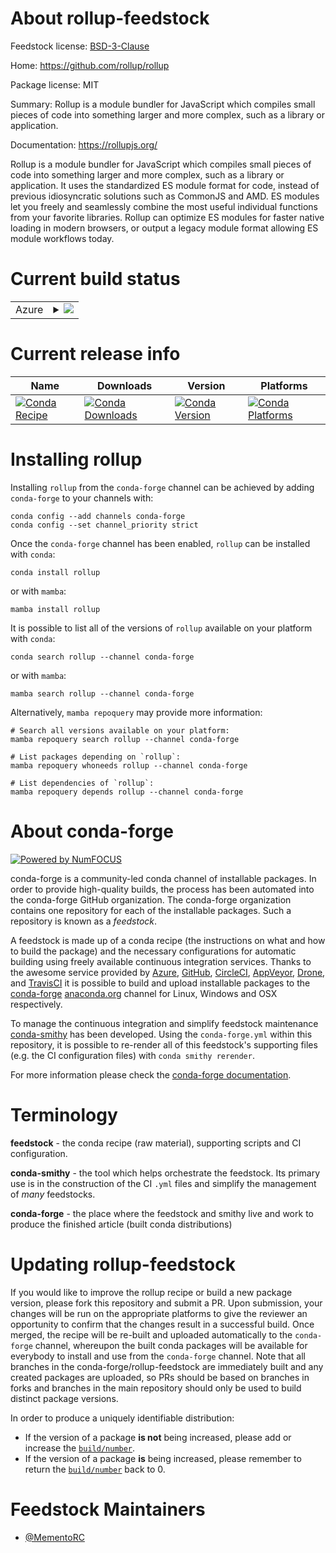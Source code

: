 About rollup-feedstock
======================

Feedstock license: [BSD-3-Clause](https://github.com/conda-forge/rollup-feedstock/blob/main/LICENSE.txt)

Home: https://github.com/rollup/rollup

Package license: MIT

Summary: Rollup is a module bundler for JavaScript which compiles small pieces of code into something larger and more complex, such as a library or application.

Documentation: https://rollupjs.org/

Rollup is a module bundler for JavaScript which compiles small pieces of code
into something larger and more complex, such as a library or application.
It uses the standardized ES module format for code, instead of previous idiosyncratic
solutions such as CommonJS and AMD. ES modules let you freely and seamlessly combine
the most useful individual functions from your favorite libraries. Rollup can
optimize ES modules for faster native loading in modern browsers, or output a legacy
module format allowing ES module workflows today.


Current build status
====================


<table>
    
  <tr>
    <td>Azure</td>
    <td>
      <details>
        <summary>
          <a href="https://dev.azure.com/conda-forge/feedstock-builds/_build/latest?definitionId=22028&branchName=main">
            <img src="https://dev.azure.com/conda-forge/feedstock-builds/_apis/build/status/rollup-feedstock?branchName=main">
          </a>
        </summary>
        <table>
          <thead><tr><th>Variant</th><th>Status</th></tr></thead>
          <tbody><tr>
              <td>linux_64_nodejs18</td>
              <td>
                <a href="https://dev.azure.com/conda-forge/feedstock-builds/_build/latest?definitionId=22028&branchName=main">
                  <img src="https://dev.azure.com/conda-forge/feedstock-builds/_apis/build/status/rollup-feedstock?branchName=main&jobName=linux&configuration=linux%20linux_64_nodejs18" alt="variant">
                </a>
              </td>
            </tr><tr>
              <td>linux_64_nodejs20</td>
              <td>
                <a href="https://dev.azure.com/conda-forge/feedstock-builds/_build/latest?definitionId=22028&branchName=main">
                  <img src="https://dev.azure.com/conda-forge/feedstock-builds/_apis/build/status/rollup-feedstock?branchName=main&jobName=linux&configuration=linux%20linux_64_nodejs20" alt="variant">
                </a>
              </td>
            </tr><tr>
              <td>osx_64_nodejs18</td>
              <td>
                <a href="https://dev.azure.com/conda-forge/feedstock-builds/_build/latest?definitionId=22028&branchName=main">
                  <img src="https://dev.azure.com/conda-forge/feedstock-builds/_apis/build/status/rollup-feedstock?branchName=main&jobName=osx&configuration=osx%20osx_64_nodejs18" alt="variant">
                </a>
              </td>
            </tr><tr>
              <td>osx_64_nodejs20</td>
              <td>
                <a href="https://dev.azure.com/conda-forge/feedstock-builds/_build/latest?definitionId=22028&branchName=main">
                  <img src="https://dev.azure.com/conda-forge/feedstock-builds/_apis/build/status/rollup-feedstock?branchName=main&jobName=osx&configuration=osx%20osx_64_nodejs20" alt="variant">
                </a>
              </td>
            </tr>
          </tbody>
        </table>
      </details>
    </td>
  </tr>
</table>

Current release info
====================

| Name | Downloads | Version | Platforms |
| --- | --- | --- | --- |
| [![Conda Recipe](https://img.shields.io/badge/recipe-rollup-green.svg)](https://anaconda.org/conda-forge/rollup) | [![Conda Downloads](https://img.shields.io/conda/dn/conda-forge/rollup.svg)](https://anaconda.org/conda-forge/rollup) | [![Conda Version](https://img.shields.io/conda/vn/conda-forge/rollup.svg)](https://anaconda.org/conda-forge/rollup) | [![Conda Platforms](https://img.shields.io/conda/pn/conda-forge/rollup.svg)](https://anaconda.org/conda-forge/rollup) |

Installing rollup
=================

Installing `rollup` from the `conda-forge` channel can be achieved by adding `conda-forge` to your channels with:

```
conda config --add channels conda-forge
conda config --set channel_priority strict
```

Once the `conda-forge` channel has been enabled, `rollup` can be installed with `conda`:

```
conda install rollup
```

or with `mamba`:

```
mamba install rollup
```

It is possible to list all of the versions of `rollup` available on your platform with `conda`:

```
conda search rollup --channel conda-forge
```

or with `mamba`:

```
mamba search rollup --channel conda-forge
```

Alternatively, `mamba repoquery` may provide more information:

```
# Search all versions available on your platform:
mamba repoquery search rollup --channel conda-forge

# List packages depending on `rollup`:
mamba repoquery whoneeds rollup --channel conda-forge

# List dependencies of `rollup`:
mamba repoquery depends rollup --channel conda-forge
```


About conda-forge
=================

[![Powered by
NumFOCUS](https://img.shields.io/badge/powered%20by-NumFOCUS-orange.svg?style=flat&colorA=E1523D&colorB=007D8A)](https://numfocus.org)

conda-forge is a community-led conda channel of installable packages.
In order to provide high-quality builds, the process has been automated into the
conda-forge GitHub organization. The conda-forge organization contains one repository
for each of the installable packages. Such a repository is known as a *feedstock*.

A feedstock is made up of a conda recipe (the instructions on what and how to build
the package) and the necessary configurations for automatic building using freely
available continuous integration services. Thanks to the awesome service provided by
[Azure](https://azure.microsoft.com/en-us/services/devops/), [GitHub](https://github.com/),
[CircleCI](https://circleci.com/), [AppVeyor](https://www.appveyor.com/),
[Drone](https://cloud.drone.io/welcome), and [TravisCI](https://travis-ci.com/)
it is possible to build and upload installable packages to the
[conda-forge](https://anaconda.org/conda-forge) [anaconda.org](https://anaconda.org/)
channel for Linux, Windows and OSX respectively.

To manage the continuous integration and simplify feedstock maintenance
[conda-smithy](https://github.com/conda-forge/conda-smithy) has been developed.
Using the ``conda-forge.yml`` within this repository, it is possible to re-render all of
this feedstock's supporting files (e.g. the CI configuration files) with ``conda smithy rerender``.

For more information please check the [conda-forge documentation](https://conda-forge.org/docs/).

Terminology
===========

**feedstock** - the conda recipe (raw material), supporting scripts and CI configuration.

**conda-smithy** - the tool which helps orchestrate the feedstock.
                   Its primary use is in the construction of the CI ``.yml`` files
                   and simplify the management of *many* feedstocks.

**conda-forge** - the place where the feedstock and smithy live and work to
                  produce the finished article (built conda distributions)


Updating rollup-feedstock
=========================

If you would like to improve the rollup recipe or build a new
package version, please fork this repository and submit a PR. Upon submission,
your changes will be run on the appropriate platforms to give the reviewer an
opportunity to confirm that the changes result in a successful build. Once
merged, the recipe will be re-built and uploaded automatically to the
`conda-forge` channel, whereupon the built conda packages will be available for
everybody to install and use from the `conda-forge` channel.
Note that all branches in the conda-forge/rollup-feedstock are
immediately built and any created packages are uploaded, so PRs should be based
on branches in forks and branches in the main repository should only be used to
build distinct package versions.

In order to produce a uniquely identifiable distribution:
 * If the version of a package **is not** being increased, please add or increase
   the [``build/number``](https://docs.conda.io/projects/conda-build/en/latest/resources/define-metadata.html#build-number-and-string).
 * If the version of a package **is** being increased, please remember to return
   the [``build/number``](https://docs.conda.io/projects/conda-build/en/latest/resources/define-metadata.html#build-number-and-string)
   back to 0.

Feedstock Maintainers
=====================

* [@MementoRC](https://github.com/MementoRC/)

